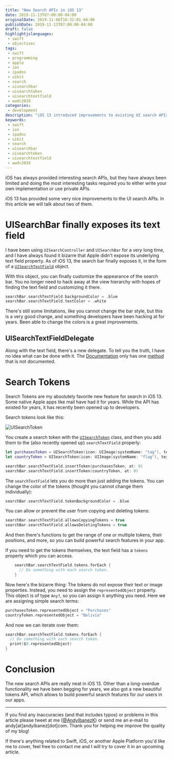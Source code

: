 ```yaml
---
title: "New Search APIs in iOS 13"
date: 2019-11-13T07:00:00-04:00
originalDate: 2019-11-06T16:32:01-04:00
publishDate: 2019-11-13T07:00:00-04:00
draft: false
highlightjslanguages:
 - swift
 - objectivec
tags:
 - swift
 - programming
 - apple
 - ios
 - ipados
 - uikit
 - search
 - uisearchbar
 - uisearchtoken
 - uisearchtextfield
 - wwdc2019
categories:
 - development
description: "iOS 13 introduced improvements to existing UI search APIs. Learn what's changed."
keywords:
 - swift
 - ios
 - ipados
 - uikit
 - search
 - uisearchbar
 - uisearchtoken
 - uisearchtextfield
 - wwdc2019
---
```


iOS has always provided interesting search APIs, but they have always been limited and doing the most interesting tasks required you to either write your own implementation or use private APIs.

iOS 13 has provided some very nice improvements to the UI search APIs. In this article we will talk about two of them.

# UISearchBar finally exposes its text field

I have been using `UISearchController` and `UISearchBar` for a *very* long time, and I have always found it bizarre that Apple didn't expose its underlying text field property. As of iOS 13, the search bar finally exposes it, in the form of a [`UISearchTextField`](https://developer.apple.com/documentation/uikit/uisearchtextfield) object.

With this object, you can finally customize the appearance of the search bar. You no longer need to hack away at the view hierarchy with hopes of finding the text field and customizing it there.

```swift
searchBar.searchTextField.backgroundColor = .blue
searchBar.searchTextField.textColor = .white
```

There's still some limitations, like you cannot change the bar style, but this is a very good change, and something developers have been hacking at for years. Been able to change the colors is a great improvements.

## UISearchTextFieldDelegate

Along with the text field, there's a new delegate. To tell you the truth, I have no idea what can be done with it. The [Documentation](https://developer.apple.com/documentation/uikit/uisearchtextfielddelegate) only has one [method](https://developer.apple.com/documentation/uikit/uisearchtextfielddelegate/3175446-searchtextfield) that is not documented.

# Search Tokens

Search Tokens are my absolutely favorite new feature for search in iOS 13. Some native Apple apps like mail have had it for years. While the API has existed for years, it has recently been opened up to developers.

Search tokens look like this:

![UISearchToken](/img/UISearchToken.png)

You create a search token with the [`UISearchToken`](https://developer.apple.com/documentation/uikit/uisearchtoken) class, and then you add them to the (also recently opened up) `searchTextField` properly:

```swift
let purchasesToken = UISearchToken(icon: UIImage(systemName: "tag"), text: "Purchases")
let countryToken = UISearchToken(icon: UIImage(systemName: "flag"), text: "Country")

searchBar.searchTextField.insertToken(purchasesToken, at: 0)
searchBar.searchTextField.insertToken(countryToken, at: 0)
```


The `searchTextField` lets you do more than just adding the tokens. You can change the color of the tokens (thought you cannot change them individually):

```swift
searchBar.searchTextField.tokenBackgroundColor = .blue
```

You can allow or prevent the user from copying and deleting tokens:

```swift
searchBar.searchTextField.allowsCopyingTokens = true
searchBar.searchTextField.allowsDeletingTokens = true
```

And then there's functions to get the range of one or multiple tokens, their positions, and more, so you can build powerful search features in your app.

If you need to get the tokens themselves, the text field has a `tokens` property which you can access.

```swift
    searchBar.searchTextField.tokens.forEach {
      // Do something with each search token.
    }
```

Now here's the bizarre thing: The tokens do not expose their text or image properties. Instead, you need to assign the `representedObject` property. This object is of type `Any?`, so you can assign it anything you need. Here we are assigning simple search terms:

```swift
purchasesToken.representedObject = "Purchases"
countryToken.representedObject = "Bolivia"
```

And now we can iterate over them:

```swift
searchBar.searchTextField.tokens.forEach {
  // Do something with each search token.
  print($0.representedObject)
}
```

# Conclusion

The new search APIs are really neat in iOS 13. Other than a long-overdue functionality we have been begging for years, we also got a new beautiful tokens API, which allows to build powerful search features for our users in our apps.

<hr>

If you find any inaccuracies (and that includes typos) or problems in this article please tweet at me ([@AndyIbanezK](https://twitter.com/AndyIbanezK)) or send me an e-mail to andy[at]andyibanez[dot]com. Thank you for helping me improve the quality of my blog!

If there's anything related to Swift, iOS, or another Apple Platform you'd like me to cover, feel free to contact me and I will try to cover it in an upcoming article.